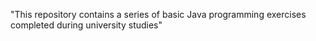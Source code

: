  "This repository contains a series of basic Java programming exercises completed during university studies"
